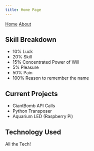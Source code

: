 ```yaml
---
title: Home Page
---
```

[Home](index.md)
[About](about.md)

## Skill Breakdown
- 10% Luck
- 20% Skill
- 15% Concentrated Power of Will
- 5% Pleasure
- 50% Pain
- 100% Reason to remember the name

## Current Projects
- GiantBomb API Calls
- Python Transposer
- Aquarium LED (Raspberry Pi)

## Technology Used
All the Tech!

